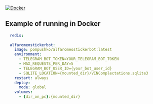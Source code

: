 [![Docker](https://badgen.net/badge/icon/docker?icon=docker&label)](https://hub.docker.com/r/pompushko/alfaromeostickerbot)

## Example of running in Docker
```yaml
  redis:
  
  alfaromeostickerbot:
    image: pompushko/alfaromeostickerbot:latest
    environment:
      - TELEGRAM_BOT_TOKEN=YOUR_TELEGRAM_BOT_TOKEN
      - MAX_REQUESTS_PER_DAY=5
      - TELEGRAM_BOT_USER_ID={your_bot_user_id}
      - SQLITE_LOCATION={mounted_dir}/VINComplectations.sqlite3
    restart: always
    deploy:
      mode: global
    volumes:
      - {dir_on_pc}:{mounted_dir}
```